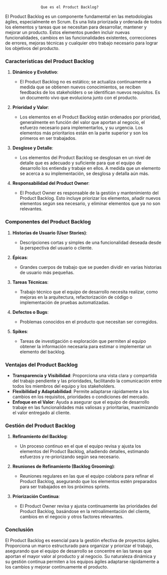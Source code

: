                    Que es el Product Backlog?

El Product Backlog es un componente fundamental en las metodologías ágiles, especialmente en Scrum. Es una lista priorizada y ordenada de todos los elementos y tareas que se necesitan para desarrollar, mantener y mejorar un producto. Estos elementos pueden incluir nuevas funcionalidades, cambios en las funcionalidades existentes, correcciones de errores, mejoras técnicas y cualquier otro trabajo necesario para lograr los objetivos del producto.

### Características del Product Backlog

1. **Dinámico y Evolutivo**:
   - El Product Backlog no es estático; se actualiza continuamente a medida que se obtienen nuevos conocimientos, se reciben feedbacks de los stakeholders o se identifican nuevos requisitos. Es un documento vivo que evoluciona junto con el producto.

2. **Prioridad y Valor**:
   - Los elementos en el Product Backlog están ordenados por prioridad, generalmente en función del valor que aportan al negocio, el esfuerzo necesario para implementarlos, y su urgencia. Los elementos más prioritarios están en la parte superior y son los primeros en ser trabajados.

3. **Desglose y Detalle**:
   - Los elementos del Product Backlog se desglosan en un nivel de detalle que es adecuado y suficiente para que el equipo de desarrollo los entienda y trabaje en ellos. A medida que un elemento se acerca a su implementación, se desglosa y detalla aún más.

4. **Responsabilidad del Product Owner**:
   - El Product Owner es responsable de la gestión y mantenimiento del Product Backlog. Esto incluye priorizar los elementos, añadir nuevos elementos según sea necesario, y eliminar elementos que ya no son relevantes.

### Componentes del Product Backlog

1. **Historias de Usuario (User Stories)**:
   - Descripciones cortas y simples de una funcionalidad deseada desde la perspectiva del usuario o cliente.

2. **Épicas**:
   - Grandes cuerpos de trabajo que se pueden dividir en varias historias de usuario más pequeñas.

3. **Tareas Técnicas**:
   - Trabajo técnico que el equipo de desarrollo necesita realizar, como mejoras en la arquitectura, refactorización de código o implementación de pruebas automatizadas.

4. **Defectos o Bugs**:
   - Problemas conocidos en el producto que necesitan ser corregidos.

5. **Spikes**:
   - Tareas de investigación o exploración que permiten al equipo obtener la información necesaria para estimar o implementar un elemento del backlog.

### Ventajas del Product Backlog

- **Transparencia y Visibilidad**: Proporciona una vista clara y compartida del trabajo pendiente y las prioridades, facilitando la comunicación entre todos los miembros del equipo y los stakeholders.
- **Flexibilidad y Adaptabilidad**: Permite adaptarse rápidamente a los cambios en los requisitos, prioridades o condiciones del mercado.
- **Enfoque en el Valor**: Ayuda a asegurar que el equipo de desarrollo trabaje en las funcionalidades más valiosas y prioritarias, maximizando el valor entregado al cliente.

### Gestión del Product Backlog

1. **Refinamiento del Backlog**:
   - Un proceso continuo en el que el equipo revisa y ajusta los elementos del Product Backlog, añadiendo detalles, estimando esfuerzos y re-priorizando según sea necesario.

2. **Reuniones de Refinamiento (Backlog Grooming)**:
   - Reuniones regulares en las que el equipo colabora para refinar el Product Backlog, asegurando que los elementos estén preparados para ser trabajados en los próximos sprints.

3. **Priorización Continua**:
   - El Product Owner revisa y ajusta continuamente las prioridades del Product Backlog, basándose en la retroalimentación del cliente, cambios en el negocio y otros factores relevantes.

### Conclusión

El Product Backlog es esencial para la gestión efectiva de proyectos ágiles. Proporciona un marco estructurado para organizar y priorizar el trabajo, asegurando que el equipo de desarrollo se concentre en las tareas que aportan el mayor valor al producto y al negocio. Su naturaleza dinámica y su gestión continua permiten a los equipos ágiles adaptarse rápidamente a los cambios y mejorar continuamente el producto.